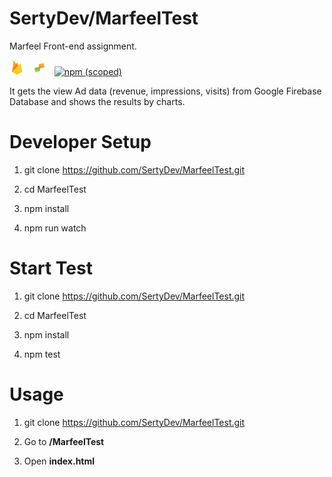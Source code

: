 # SertyDev/MarfeelTest

Marfeel Front-end assignment.

[![firebase (scope)](./src/images/firebase-icon.png)](https://firebase.google.com)&nbsp; &nbsp;[![marfeel (scope)](./src/images/marfeel-icon.jpg)](https://www.marfeel.com/)&nbsp; &nbsp;[![npm (scoped)](https://img.shields.io/npm/v/npm.svg)](https://github.com/SertyDev/MarfeelTest)

It gets the view Ad data (revenue, impressions, visits) from Google Firebase Database and shows the results by charts.

# Developer Setup

1. git clone https://github.com/SertyDev/MarfeelTest.git

2. cd MarfeelTest

3. npm install

4. npm run watch

# Start Test

1. git clone https://github.com/SertyDev/MarfeelTest.git

2. cd MarfeelTest

3. npm install

4. npm test

# Usage

1. git clone https://github.com/SertyDev/MarfeelTest.git

2. Go to __/MarfeelTest__

3. Open __index.html__
